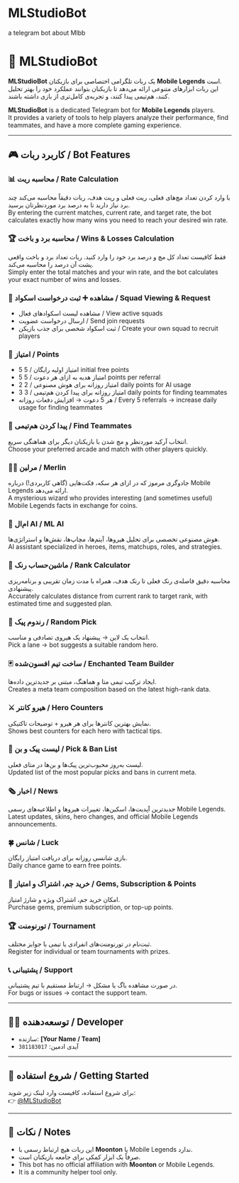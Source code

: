 # MLStudioBot
a telegram bot about Mlbb
# 🤖 MLStudioBot

**MLStudioBot** یک ربات تلگرامی اختصاصی برای بازیکنان **Mobile Legends** است.  
این ربات ابزارهای متنوعی ارائه می‌دهد تا بازیکنان بتوانند عملکرد خود را بهتر تحلیل کنند، هم‌تیمی پیدا کنند، و تجربه‌ی کامل‌تری از بازی داشته باشند.

**MLStudioBot** is a dedicated Telegram bot for **Mobile Legends** players.  
It provides a variety of tools to help players analyze their performance, find teammates, and have a more complete gaming experience.

---

## 🎮 کاربرد ربات / Bot Features

### 📊 محاسبه ریت / Rate Calculation
با وارد کردن تعداد مچ‌های فعلی، ریت فعلی و ریت هدف، ربات دقیقاً محاسبه می‌کند چند برد نیاز دارید تا به درصد برد موردنظرتان برسید.  
By entering the current matches, current rate, and target rate, the bot calculates exactly how many wins you need to reach your desired win rate.

### 🏆 محاسبه برد و باخت / Wins & Losses Calculation
فقط کافیست تعداد کل مچ و درصد برد خود را وارد کنید. ربات تعداد برد و باخت واقعی پشت آن درصد را محاسبه می‌کند.  
Simply enter the total matches and your win rate, and the bot calculates your exact number of wins and losses.

### 👥 مشاهده ➕ ثبت درخواست اسکواد / Squad Viewing & Request
- مشاهده لیست اسکوادهای فعال / View active squads  
- ارسال درخواست عضویت / Send join requests  
- ثبت اسکواد شخصی برای جذب بازیکن / Create your own squad to recruit players  

### 🌟 امتیاز / Points
- 5 امتیاز اولیه رایگان / 5 initial free points  
- 5 امتیاز هدیه به ازای هر دعوت / 5 points per referral  
- 2 امتیاز روزانه برای هوش مصنوعی / 2 daily points for AI usage  
- 3 امتیاز روزانه برای پیدا کردن هم‌تیمی / 3 daily points for finding teammates  
- هر 5 دعوت → افزایش دفعات روزانه / Every 5 referrals → increase daily usage for finding teammates  

### 🎲 پیدا کردن هم‌تیمی / Find Teammates
انتخاب آرکید موردنظر و مچ شدن با بازیکنان دیگر برای هماهنگی سریع.  
Choose your preferred arcade and match with other players quickly.

### 🧙‍♂️ مرلین / Merlin
جادوگری مرموز که در ازای هر سکه، فکت‌هایی (گاهی کاربردی!) درباره Mobile Legends ارائه می‌دهد.  
A mysterious wizard who provides interesting (and sometimes useful) Mobile Legends facts in exchange for coins.

### 🧬 ام‌ال AI / ML AI
هوش مصنوعی تخصصی برای تحلیل هیروها، آیتم‌ها، مچاپ‌ها، نقش‌ها و استراتژی‌ها.  
AI assistant specialized in heroes, items, matchups, roles, and strategies.

### 🧮 ماشین‌حساب رنک / Rank Calculator
محاسبه دقیق فاصله‌ی رنک فعلی تا رنک هدف، همراه با مدت زمان تقریبی و برنامه‌ریزی پیشنهادی.  
Accurately calculates distance from current rank to target rank, with estimated time and suggested plan.

### 🎯 رندوم پیک / Random Pick
انتخاب یک لاین → پیشنهاد یک هیروی تصادفی و مناسب.  
Pick a lane → bot suggests a suitable random hero.

### 🃏 ساخت تیم افسون‌شده / Enchanted Team Builder
ایجاد ترکیب تیمی متا و هماهنگ، مبتنی بر جدیدترین داده‌ها.  
Creates a meta team composition based on the latest high-rank data.

### ⚔️ هیرو کانتر / Hero Counters
نمایش بهترین کانترها برای هر هیرو + توضیحات تاکتیکی.  
Shows best counters for each hero with tactical tips.

### 📜 لیست پیک و بن / Pick & Ban List
لیست به‌روز محبوب‌ترین پیک‌ها و بن‌ها در متای فعلی.  
Updated list of the most popular picks and bans in current meta.

### 🗞 اخبار / News
جدیدترین آپدیت‌ها، اسکین‌ها، تغییرات هیروها و اطلاعیه‌های رسمی Mobile Legends.  
Latest updates, skins, hero changes, and official Mobile Legends announcements.

### 🍀 شانس / Luck
بازی شانسی روزانه برای دریافت امتیاز رایگان.  
Daily chance game to earn free points.

### 💎 خرید جم، اشتراک و امتیاز / Gems, Subscription & Points
امکان خرید جم، اشتراک ویژه و شارژ امتیاز.  
Purchase gems, premium subscription, or top-up points.

### 🏆 تورنومنت / Tournament
ثبت‌نام در تورنومنت‌های انفرادی یا تیمی با جوایز مختلف.  
Register for individual or team tournaments with prizes.

### 📞 پشتیبانی / Support
در صورت مشاهده باگ یا مشکل → ارتباط مستقیم با تیم پشتیبانی.  
For bugs or issues → contact the support team.

---

## 🧑‍💻 توسعه‌دهنده / Developer
- سازنده: **[Your Name / Team]**  
- آیدی ادمین: `381183017`

---

## 🚀 شروع استفاده / Getting Started
برای شروع استفاده، کافیست وارد لینک زیر شوید:  
👉 [@MLStudioBot](https://t.me/MLStudioBot)

---

## 📌 نکات / Notes
- این ربات هیچ ارتباط رسمی با **Moonton** یا Mobile Legends ندارد.  
- صرفاً یک ابزار کمکی برای جامعه بازیکنان است.  
- This bot has no official affiliation with **Moonton** or Mobile Legends.  
- It is a community helper tool only.
